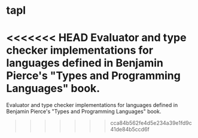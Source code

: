 tapl
====

<<<<<<< HEAD
Evaluator and type checker implementations for languages defined in Benjamin
Pierce's "Types and Programming Languages" book.
=======
Evaluator and type checker implementations for languages defined in Benjamin Pierce's "Types and Programming Languages" book.
>>>>>>> cca84b562fe4d5e234a39e1fd9c41de84b5ccd6f
